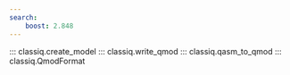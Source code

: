 ```yaml
---
search:
    boost: 2.848
---
```


::: classiq.create_model
::: classiq.write_qmod
::: classiq.qasm_to_qmod
::: classiq.QmodFormat
